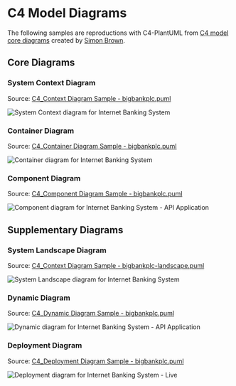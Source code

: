 # C4 Model Diagrams

The following samples are reproductions with C4-PlantUML from [C4 model core diagrams](http://c4model.com/#coreDiagrams) created by [Simon Brown](http://simonbrown.je/).

## Core Diagrams

### System Context Diagram

Source: [C4_Context Diagram Sample - bigbankplc.puml](C4_Context%20Diagram%20Sample%20-%20bigbankplc.puml)

![System Context diagram for Internet Banking System](http://www.plantuml.com/plantuml/png/VLF1Zjem4BqZyGzJBgKI2vUUUjfT6hKh0KKBgEefcZX3i71iP4yA_7t78Q51qDxiyPitxxsHdmEZvweq_Tu7RPMfSggyWHtp8NoPJ3mUnuNcNPLLWRnobidoMBboyguL-jmjD1t8JAQVdvO6BM_ciqc9WSbBAPr6_8d7Xvh_8rHMEajX0DuHR9qnxgXj0KPR0hGvt3nh7-JaG2Q3SGgDEKUILYRS3UZtPY-_VcpMwS-tzVTqbdnB5bzZbJKRWjLPP9NGj42kiV1OYWeFRrBobXXUqUwZe0iszYx91sU7gWhiIl8Z65mgQAxWQVCsaCSNQ97WjhMDJ50ZE4g6S6WxOmrGALTP3kF1ftxlCd2ONIZJK5-5xn_Awb4nlN2T5s9KlpKTGLlnL29hPm4pLzLnQdyxTLJdNUAUu83d6Ff5I2ibJKuyB56RlrgIftY7S5Mm5dkw5YYUvbfv5zoM8Jcf7Tg2WBeD7PijjztA0aY8vktvWSqLEqy1PFjjeaeAq2JrmEmra577B7kq0LM4oOrODMRVoNHsUnV_9b28G86bhwZs7UnjDYkoUMWCnqsqJGlInIvp_cwp_sclNS_NouRZKUirkLRWin387_W3 "System Context diagram for Internet Banking System")

### Container Diagram

Source: [C4_Container Diagram Sample - bigbankplc.puml](C4_Container%20Diagram%20Sample%20-%20bigbankplc.puml)

![Container diagram for Internet Banking System](http://www.plantuml.com/plantuml/png/pPLjZzCu4CVVzrECojlssbrWsKFTYZwmEX2zwrrw1n8WD4ccgOLZHxQpfHnyztDSDoJhLjp3eYChhTePpzy__psPFj46bIbptj7lcIXGOGufhR7aPaKVp8IpJEGa32Js7wd6ggt2uYLBpGREXyD6FCSF2z8QCuhOHuApXysaeiIWo3Z1dnsmJsGrIPfTGTTIc7t1kSle3QPooqG6Q-IQEf-RW6WmHltVH2PAoQrNc4ak5ToxS8-BL4fXjAd_-TYnHgDObY95jHkF3tHjXbF4ms23MnWFtEEYKwbIKgVYaTbnWXJrXj9Jb0KfBOLZ37cyyBLxQemmEiNaVQQgy_hSyFB1-QDfY3XyT7zwSNsAnROPAO7ytRU1khYi_aAeoqdrTmfAxxIX_AvPpiukBgVpaEN-xD7rRFXLWxuDr8_kEMrG-E9z3_vubE_4dk3E4YkEJ92wQvm7zo_dyuV_qAB_ZyR80eo4M1eZBH6hB69IT3Oi9T0rH8TJHY85nRADwNowWjPZlw_i8lZK-JJoGsRiCx0V6YxbN_KwTMYCvXhVOcEtODymBkwlEQXjhl6dtTVMbjgK9T_pTmmpd61MvrA6MNKLQwdWcQWaoLWNXRsZ328dtQcx1hfNLxDIMwD8lH5l14mWyLz1hi5i269RseCjCnj_AEGk1fWazbgCxa9ZkAEk1Tgx12Ylzonlkz3y1NC2PxvZMW8lAOP9KN2Me67IiWu68yq-qkEpy_7hvtY3FOWALIal_fYz7Gsgt7WmSAUQ4sSt5j4TI1iha3WtIHX0aRfm3HWVl5fEkj1kP0ktfVWT5aN85x7gKt-96LMS8L-KA5QO7an4Ld9Kjn2NIjwmb3GWvyTvrgLmZOoScHqOQOrsFckuOLYLC5NHGQpaLfCwmguB3BaNCcRy2FBiNWzUOOwAYPEem5dE3AMWorXRLBd-s-WwOC_t82dTi8H2Uf-lpVUZnfrXxZ-tJn3z-W8EcLj7Y8nKfA7Kf41HnhHHQFc0YRLKkMkm7cniNGfOcWqaYb8IXY7NlQhnIMlWChDVo2G_XB0rNUZtPFdiQtqybybxKlKxVQfLlkApizRkTeGkHhk1IAsNp0xC5jxJ_W8PzuF2RRVQ433XPzE29KfgkJRmz4EoiLNanrKNmfz5jnVbo0wHzbPs8x5McDEjyTIy8UJyq5M93TGdRLmKO2nBywMbUlLawe5HA3GwJ_nTdUJqoWVIWnpq--F3Im-FA-ohtpNfzhNzj5ejeo-tr6rNwmB_NMMZvHi2tSu1fwNjPvnDsvYhRjpooVrHxqJIW-VHBpyF0fR6zdUYLx-oe_uHiTy8Kmrh9NCtaxUA6T9WP7i3hp-VpewvPfNxhOxpsX49gqtzAbDfTZlDHROg00gAIir4TembMgoMJPQca7MjtLTDumAjWNVlrU95QDuJgrdc_2y0 "Container diagram for Internet Banking System")

### Component Diagram

Source: [C4_Component Diagram Sample - bigbankplc.puml](C4_Component%20Diagram%20Sample%20-%20bigbankplc.puml)


![Component diagram for Internet Banking System - API Application](http://www.plantuml.com/plantuml/png/nPRhRzis4C2_-wyuPC0-9RFpzeh4g1ymrcBPWZZR2hJ5S1BFCbUA54WghhlaVnybognbMLYRj0ZpeHBlSRzxdEgNngAsUIewvWEN6MfCWT4SSs5lwQCT2fx8bAI5cAGblQ6rr9ZznPbTm56ljt6VuiShCWOJcl5F18Udcq9DiKMP289_E-3EpFaaPLSPJPMqtk2eb9W5ChNaCe4v2aETXqr0j1YXUPgJeTPgMNaOAw4q_71MdlAcyBJpDlX_s9NMnKMaSibGhmQ3DLsTeOsurmYmXN5Idl9sf3GZtNO_ioj1mD0iYBLHPgIDafwnmLCvdfOdO3HlHnX_I7IHRoNhzK-EpaTDnDxvyUXisiRYneoqHF7tzu4wwnT_JQZ-iFXhWp8hOodzrYo7XsVzqQJ9SZm-duvx_rkWxmFrStdQ2zHSlEUlJq1vxlAqzInspf5BqjyQv-IuFvcSVcM9dfccMPmqKvAaVGnEhpoxSVgdez6qryGvTwsQz5kByrmq2yu8J0ZM4PIGPA1vih2T-qke7VT-wvJWldD_KNrf1vK4_9VJY_ptBeZMsr7JyNisA1NyrlXxF-iDsvgERxct3NFbHJvXBmfLTIAIpAVMiTmAWd6GCOv9qOsvql1A5j78mWYbQrC2Cn_r08RNhs2OPOB7QBcIdJ1Ai7TvEUFbqpKcjAdqJdQx5uP_eXU7HuEt_-0TcbZpp09A1iuu5wZVNtGBZK6t-yxfmxLMTvoH0HG2x8A0hucYYcYUoxXmZeBR5LW5SMwiIaaRkEDOs70DIueWqcffIF-q1_NbGmCcmte2LohYecIlCx_153MNhP0WUCejCJ1vPCY2ia-0JZr4zG-ZEnxJBleKEzNcbEoJwhbEVaC2VKHOAy0iNb2AMydChD9a83UaGLF2ZTMb8N3f9Y8jd_TXKVwK0SmTghHLVo7Mn8fN56OVC8x9610gSIzaurteBDggExee6bFQ6hX0Las2cfTrZTr5gEa67s2aSXkAwc5KBgrxiXgbmRBwWQlv7vOlR6JgU5j33s_7wtJUEoVXTwQtnenNtwwjtKYasoieJBKIWdIzKLT_Zk66ZFsiiDMWeH1gwHjaYj4nXKCktUFkMVCPxK7zgugcD6po3QjAmInFKvVCeq73McmCzvBR1I0OvrhfLTL6halMqACcQX3jA2V5kUQsmAmiwfIpJ1T5616sRcrz6NMnACHyPMNY9siVuWNwbmoDMIhDml0qwreXDM7RnXkc62EZBoKVmhpK1oMhfgV1SRth3Jm_rTwyuFFJSt0m2DJmeY2z_CEGsIiqGkrBhM3SK0lsXHgBAlaD8OCVOUaa15RLCtmz6Oq_f-RTX03hS1k1wjPlhdxj_d9xUptRTF7GCHaMfZwnDjlNizz_QnW7qv3nrvcdZmwSFYdkIv8iJyL_ "Component diagram for Internet Banking System - API Application")

## Supplementary Diagrams

### System Landscape Diagram

Source: [C4_Context Diagram Sample - bigbankplc-landscape.puml](C4_Context%20Diagram%20Sample%20-%20bigbankplc-landscape.puml)

![System Landscape diagram for Internet Banking System](http://www.plantuml.com/plantuml/png/jPPTRzis58Rl_IiEijjuTj8koGh7g9sFhS2o5hE3N2H1S28UIuGbKYFfEkxI_pwIfZGgiZ8KQEahyNoSvxnw8-IzDgZCgiXxUib5YGeBOBJ0LMxcz6GcEKz5GS90GiAGYhBM2iiRpam6XyDXT5_WqnLfZIdD-1U2Wr_YeAB4e4XpWdzwOC_Ca29fDYLTIc6s1OS-eZDaSir52WlCDVM-HbqcIibrw70cSwdWfoD__8thrBwD-t_THJGQFSgLOAWsut55rsJe8Xws1hp0UEkFlvrAnKXrtS_C9YTWg3DY3SeIaoMcRSPEdc-OtoL7IKfBqJ4eTBZqnyTttqujUAeST8WDJzuU7a_RBCFZDzEZoouMQqLI0lE77mDrTE9-RQYJYVjrGUcDDbHyRvQ3WwEJwNcRvStPyUNPy7y5-Z5Gl_hpYa0PPmIw7jRBAIN1GF4qCxtdKsWS-potIV3SUnu5Gun31BOls8V2Qwb3rOvnJf1hx1Esk_lxGDokhNCitXQoPxZ92MRRm1yec4xGqZ6EgLDv8HLCUMf54KieywHNomvxfwUVF0lcFkm-5MShRMH1waxS2PX04Xv1Bi1a18ysRH_Mt6HGXb9_1vWaLd2ZVzw3w6yFTTsXEJScWjiBOKYLYckwtuFuA-4R38CP6Wq-k191fW8F0conyrok_vkimKZup6aDN5Wr2ZHS2a0xnRYTk6fki0ye61Iu92XnKr2rL6rDrBx03WrsRTDDvbTT95uyfd0D2UhCTswx7pMWsT7tebyWhrpW9ymp0Yw2EwvuegIM2mCNJqbcgmWehkYUvf8wjxb2Avp2WdQ9FJDIaGRCyyeZYRse5DeXUIt6VYIvKIWq9YxDFf59NaCDD6tGohmm8_MP9sJXSB7mc7L8Xv1s8VyokAYjtPowoyOFeRuzt7rruEDYqPmxOGKNN1iL910CzAeifJBVIl1e-pz8tzz-iIeUw8zVk17UEPhJQqrwBqhxwyDllyzjCfeguoOOKNidmahR7b75gD-FRH6APYIO3gvoTjunegLLA9tefOQ_LwIT4gxsJWm68ys_qBk3m_7jd78gCodeVZHmb-F1OA_tOhN--SURF-s4rxcgLTogDLHjcqYVTl_NirkB1PwEzEYDGV_wKqTUuBpDE6Caxi_xq8HgXUilQgn2dN0T9RmdmTm_n_y2 "System Landscape diagram for Internet Banking System")

### Dynamic Diagram

Source: [C4_Dynamic Diagram Sample - bigbankplc.puml](C4_Dynamic%20Diagram%20Sample%20-%20bigbankplc.puml)

![Dynamic diagram for Internet Banking System - API Application](http://www.plantuml.com/plantuml/png/hPHRR_Cs38Rl_IkutgmPscH9khOBTcWEnPgXXw1EE-pAK6JQ5YfB1YKto8Rzzr5EiYG32dnVaJjQbCI7Br_vndb1lYvrz8qoKjSfrgIXyBvoWqw7nBATAr_KYzeXIMiy6j-MjkoyAPA5yqLdV74-qyBubuVxJYcSH-AbPB8oebIoNOMRluNQy9cIpu8l43AhjLqgauDM1a6O50xIYXn75hWcQ2k5rYk-Oyi7Fuqlzahy4d4kzbHBNvFwYzgRzLU5om74AZTJ4tdbDS9mDeLXLMabXLVMm3bizaRH_V3FfvTvyiTqVfVSt_vs-pWvRKNHc1iMZ4YJnUcKUoU3VYJC6wF7AswrJ9A9y68X72P95rFCBkKPd6pNJZX-HjqK4ngson3B0aiHih6tX0w2k42OA-TfZQPCPgbiuZCeX2im1L6pEiPlwILX6Zw5TcSWf4JdMAsSFz3BzabhH_yHUyonnfd8SK-L9EdriylhNf_nrXlEmuvzuGBvx-9Tn99KvPlv3KrUQq4XCoFxhb9qm7C3cpKZtGB0Oaq06JjYBOlogp1hMJjlIoG7xqg4CufWYGjOa5qwf8D-af6jJIfezL5ZFEY3ZlhTh9lrVc0upXnqqeA_8u2nBIjhqFWllJ16MHEJ_tUGn_-z_F7ggiSrjidTjSseAmgDZr2O0vKEbQ1W5qo38ewj6queTe0iXCd3HoMSMrfATrF-37tpA8ASPBL6OlXCN6JTwu39EHuNxB9xy0-lOtX6v_-N7ORdl7Qnsv8pDeU7mzzWmPehmFyJyVj8dbLU-C-Qz0WzTmSGrujIURV_g1Y_CNhyzDYvcyzdCVCoxH54FeR9UWCO2ysKoWrt_mLCJriGRBsdwn6gVSM_hpy0XngbX-yW8rjkNB4iaB29ZIWHVePV6sqdep6ptg19wrB_2m00 "Dynamic diagram for Internet Banking System - API Application")

### Deployment Diagram

Source: [C4_Deployment Diagram Sample - bigbankplc.puml](C4_Deployment%20Diagram%20Sample%20-%20bigbankplc.puml)

![Deployment diagram for Internet Banking System - Live](http://www.plantuml.com/plantuml/png/pLTjJniv4FwUNp6NBuKA27aX8LLL5G9jgNX1RBZUdKvQpNfd4mkllRAzfFJK_txZsut2zbvesbGw919xPkndPfwnntdjF5fVvghrazH2bIcLLi7S-yAzw7GiBlPcqi_Bf7HaXT6UjDyJ9k_SIIlcpiyxay7kjKBjRo_EEpawJvP5yGaLoZpamRe8cp-3KlEo800_9yYCKcOXzGoKr0IeKsYefNKyCi2me8n0fHvuZwMBy78oQAAyQh5wwGUaXXneuy6LHM6i1oozoT5BKS4bbl3EWSaWX8GiiZiWCw3OavXha0xkoJumCZieDOVk6miNd19WmFRBZfEVwDNl-cNuVZ4zdRoxZDzSNKxZwEotqrTjjd6O5ueSEEBbn46tMbvwHN2cFLbD7evHtuLCH0_EKmwxi0ghrJe_-lNgTXf_E9k-YyzFtvvUdcnjjrehY_ZIfBJrQ1wVotkAusCv2_iMIiHnFpliPabl1zeiXI06bhU_c4EA7a5GSAkz3N-q0DQ3IUGiuV62akVFdyTnhv_j4mf6gHMxbGQsFWws0_XjKcfVGdUujp-0ysbKWtudx561OavJamjaSnmCHWF6ggHGYTjV2k1mx-CIdVycow8uqywZ5hIrvAgcgc8gZZzGSbGKIl8MqkWUnpmOzzDqpFkp2Xxf0kHxlCTGwH0LDl1zyVCaY4z8SKpMXS87nWjLMf-qO1t4grf9wbfn_A482fmHu0fchxqTOe3FBVx_LWAna1M10n87muD715OQ9l1mumIkO9i4zW_7MNyy_c4K7bsVDIdi9gD-sYFUdrLVIU6rDVSo9VTtdh9IYx0ObVGFS2yH4Dv7LvUTTzFfTGGCiH7AqcI_owuBCSuE7XCMv9jdgaAxiYWKNLkPettWQZdCHkDio62L0dQXrhLNicvF_1T99yc_qNI27XDq50ZAUhrH5WxrKXW0RaXXbMXOYY4ISyenQ2DlB3a8JGmipQJp5eCrI9qPcsCOxy0StPpIq2pcf7rDEmXBQPYYSZk0Gf1peCoC9-J5fjWBTmSX7Go7JVPwFuIztfAzY8JHQSNV8EtsKthCNwNTC8DzFjEzyL3WyF_8uEUlQAsJqdcJattcXCcBqfFbx8d-CA6K7LrfOQaE_bz8OOqpcOSFKgTcuS1O2BSBmHEFY1p5rPBoRtEEUz6nPSWmxXxszqVPgEvGjJWu-DQOq54cSylBT-32V99AuLFElP6MClDnfmubmWoj16EVMhTAnsaweogwTQxjYCUAhd56NpJWdX33NiBnL1QxmUIVRl58M5bK3VP8pqg5jd6Her9Wij1xdxhJlG5Hvzo52pwiaHOMb41IPJTKsFgrbPj4AahfNWeARH3tH_j9ixug4wXiWliL2V8gWb1SEhL6fbLklpwp5s7JaDNGK99at1qBthcI0ei3pY-OCyswcJ5GCfUUKd1buiX_N_eQeN42ENatfDPlukkqanl2r45cJGwXB1PMUdBWpLybSt8yOIysxaFZGbp3XpMuM__XSu5t3Ce6852f9VpgsT9qOksZ-QCSYc-BzH_gtnP4uzbk8DIvM9tBHsU_zkoSCh-9jzLc6lmDLI6HgtxpUSDklYQTbhdw4m00 "Deployment diagram for Internet Banking System - Live")